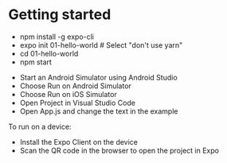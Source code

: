 # Getting started

- npm install -g expo-cli
- expo init 01-hello-world # Select "don't use yarn"
- cd 01-hello-world
- npm start


* Start an Android Simulator using Android Studio
* Choose Run on Android Simulator
* Choose Run on iOS Simulator
* Open Project in Visual Studio Code
* Open App.js and change the text in the example

To run on a device:
- Install the Expo Client on the device
- Scan the QR code in the browser to open the project in Expo


